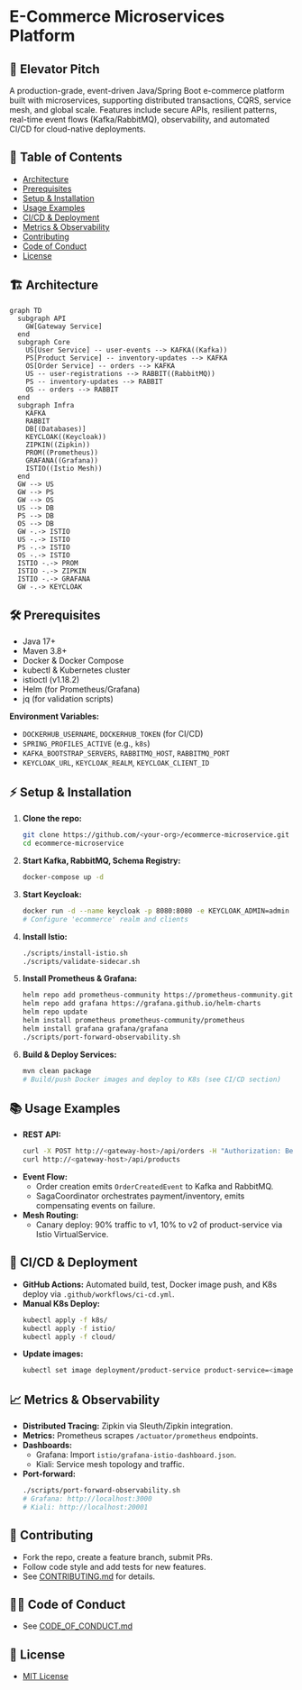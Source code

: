 # E-Commerce Microservices Platform

## 🚀 Elevator Pitch
A production-grade, event-driven Java/Spring Boot e-commerce platform built with microservices, supporting distributed transactions, CQRS, service mesh, and global scale. Features include secure APIs, resilient patterns, real-time event flows (Kafka/RabbitMQ), observability, and automated CI/CD for cloud-native deployments.

## 📑 Table of Contents
- [Architecture](#architecture)
- [Prerequisites](#prerequisites)
- [Setup & Installation](#setup--installation)
- [Usage Examples](#usage-examples)
- [CI/CD & Deployment](#cicd--deployment)
- [Metrics & Observability](#metrics--observability)
- [Contributing](#contributing)
- [Code of Conduct](#code-of-conduct)
- [License](#license)

## 🏗️ Architecture
```mermaid
graph TD
  subgraph API
    GW[Gateway Service]
  end
  subgraph Core
    US[User Service] -- user-events --> KAFKA((Kafka))
    PS[Product Service] -- inventory-updates --> KAFKA
    OS[Order Service] -- orders --> KAFKA
    US -- user-registrations --> RABBIT((RabbitMQ))
    PS -- inventory-updates --> RABBIT
    OS -- orders --> RABBIT
  end
  subgraph Infra
    KAFKA
    RABBIT
    DB[(Databases)]
    KEYCLOAK((Keycloak))
    ZIPKIN((Zipkin))
    PROM((Prometheus))
    GRAFANA((Grafana))
    ISTIO((Istio Mesh))
  end
  GW --> US
  GW --> PS
  GW --> OS
  US --> DB
  PS --> DB
  OS --> DB
  GW -.-> ISTIO
  US -.-> ISTIO
  PS -.-> ISTIO
  OS -.-> ISTIO
  ISTIO -.-> PROM
  ISTIO -.-> ZIPKIN
  ISTIO -.-> GRAFANA
  GW -.-> KEYCLOAK
```

## 🛠️ Prerequisites
- Java 17+
- Maven 3.8+
- Docker & Docker Compose
- kubectl & Kubernetes cluster
- istioctl (v1.18.2)
- Helm (for Prometheus/Grafana)
- jq (for validation scripts)

**Environment Variables:**
- `DOCKERHUB_USERNAME`, `DOCKERHUB_TOKEN` (for CI/CD)
- `SPRING_PROFILES_ACTIVE` (e.g., `k8s`)
- `KAFKA_BOOTSTRAP_SERVERS`, `RABBITMQ_HOST`, `RABBITMQ_PORT`
- `KEYCLOAK_URL`, `KEYCLOAK_REALM`, `KEYCLOAK_CLIENT_ID`

## ⚡ Setup & Installation
1. **Clone the repo:**
   ```sh
   git clone https://github.com/<your-org>/ecommerce-microservice.git
   cd ecommerce-microservice
   ```
2. **Start Kafka, RabbitMQ, Schema Registry:**
   ```sh
   docker-compose up -d
   ```
3. **Start Keycloak:**
   ```sh
   docker run -d --name keycloak -p 8080:8080 -e KEYCLOAK_ADMIN=admin -e KEYCLOAK_ADMIN_PASSWORD=admin quay.io/keycloak/keycloak:24.0.1 start-dev
   # Configure 'ecommerce' realm and clients
   ```
4. **Install Istio:**
   ```sh
   ./scripts/install-istio.sh
   ./scripts/validate-sidecar.sh
   ```
5. **Install Prometheus & Grafana:**
   ```sh
   helm repo add prometheus-community https://prometheus-community.github.io/helm-charts
   helm repo add grafana https://grafana.github.io/helm-charts
   helm repo update
   helm install prometheus prometheus-community/prometheus
   helm install grafana grafana/grafana
   ./scripts/port-forward-observability.sh
   ```
6. **Build & Deploy Services:**
   ```sh
   mvn clean package
   # Build/push Docker images and deploy to K8s (see CI/CD section)
   ```

## 📚 Usage Examples
- **REST API:**
  ```sh
  curl -X POST http://<gateway-host>/api/orders -H "Authorization: Bearer <token>" -d '{"userId":"u1","total":100.0}'
  curl http://<gateway-host>/api/products
  ```
- **Event Flow:**
  - Order creation emits `OrderCreatedEvent` to Kafka and RabbitMQ.
  - SagaCoordinator orchestrates payment/inventory, emits compensating events on failure.
- **Mesh Routing:**
  - Canary deploy: 90% traffic to v1, 10% to v2 of product-service via Istio VirtualService.

## 🚀 CI/CD & Deployment
- **GitHub Actions:** Automated build, test, Docker image push, and K8s deploy via `.github/workflows/ci-cd.yml`.
- **Manual K8s Deploy:**
  ```sh
  kubectl apply -f k8s/
  kubectl apply -f istio/
  kubectl apply -f cloud/
  ```
- **Update images:**
  ```sh
  kubectl set image deployment/product-service product-service=<image>:<tag>
  ```

## 📈 Metrics & Observability
- **Distributed Tracing:** Zipkin via Sleuth/Zipkin integration.
- **Metrics:** Prometheus scrapes `/actuator/prometheus` endpoints.
- **Dashboards:**
  - Grafana: Import `istio/grafana-istio-dashboard.json`.
  - Kiali: Service mesh topology and traffic.
- **Port-forward:**
  ```sh
  ./scripts/port-forward-observability.sh
  # Grafana: http://localhost:3000
  # Kiali: http://localhost:20001
  ```

## 🤝 Contributing
- Fork the repo, create a feature branch, submit PRs.
- Follow code style and add tests for new features.
- See [CONTRIBUTING.md](CONTRIBUTING.md) for details.

## 🧑‍⚖️ Code of Conduct
- See [CODE_OF_CONDUCT.md](CODE_OF_CONDUCT.md)

## 📝 License
- [MIT License](LICENSE)
